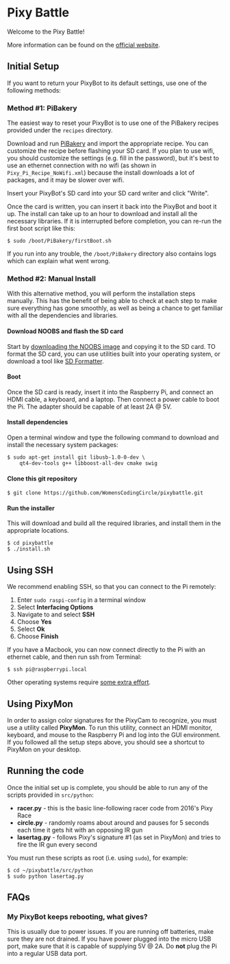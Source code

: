 # Pixy Battle

Welcome to the Pixy Battle!

More information can be found on the [official website](http://womenscodingcircle.com/pixyrace/).

## Initial Setup
If you want to return your PixyBot to its default settings, use one of the following methods:

### Method #1: PiBakery

The easiest way to reset your PixyBot is to use one of the PiBakery recipes provided under the ```recipes``` directory.

Download and run [PiBakery](http://www.pibakery.org/) and import the appropriate recipe. You can customize the recipe before flashing your SD card. If you plan to use wifi, you should customize the settings (e.g. fill in the password), but it's best to use an ethernet connection with no wifi (as shown in ```Pixy_Pi_Recipe_NoWifi.xml```) because the install downloads a lot of packages, and it may be slower over wifi.

Insert your PixyBot's SD card into your SD card writer and click "Write". 

Once the card is written, you can insert it back into the PixyBot and boot it up. The install can take up to an hour to download and install all the necessary libraries. If it is interrupted before completion, you can re-run the first boot script like this:

```
$ sudo /boot/PiBakery/firstBoot.sh
```

If you run into any trouble, the ```/boot/PiBakery``` directory also contains logs which can explain what went wrong.

### Method #2: Manual Install

With this alternative method, you will perform the installation steps manually. This has the benefit of being able to check at each step to make sure everything has gone smoothly, as well as being a chance to get familiar with all the dependencies and libraries.

#### Download NOOBS and flash the SD card
Start by [downloading the NOOBS image](https://www.raspberrypi.org/downloads/noobs/) and copying it to the SD card. TO format the SD card, you can use utilities built into your operating system, or download a tool like [SD Formatter](https://www.sdcard.org/downloads/formatter_4/). 

#### Boot
Once the SD card is ready, insert it into the Raspberry Pi, and connect an HDMI cable, a keyboard, and a laptop. Then connect a power cable to boot the Pi. The adapter should be capable of at least 2A @ 5V.

#### Install dependencies 
Open a terminal window and type the following command to download and install the necessary system packages:
```
$ sudo apt-get install git libusb-1.0-0-dev \
    qt4-dev-tools g++ libboost-all-dev cmake swig
```

#### Clone this git repository
```
$ git clone https://github.com/WomensCodingCircle/pixybattle.git
```

#### Run the installer
This will download and build all the required libraries, and install them in the appropriate locations.
```
$ cd pixybattle
$ ./install.sh
```

## Using SSH
We recommend enabling SSH, so that you can connect to the Pi remotely:
1. Enter `sudo raspi-config` in a terminal window
2. Select **Interfacing Options**
3. Navigate to and select **SSH**
4. Choose **Yes**
5. Select **Ok**
6. Choose **Finish**

If you have a Macbook, you can now connect directly to the Pi with an ethernet cable, and then run ssh from Terminal:
```
$ ssh pi@raspberrypi.local
```
Other operating systems require [some extra effort](https://pihw.wordpress.com/guides/direct-network-connection/).

## Using PixyMon
In order to assign color signatures for the PixyCam to recognize, you must use a utility called **PixyMon**. To run this utility, connect an HDMI monitor, keyboard, and mouse to the Raspberry Pi and log into the GUI environment. If you followed all the setup steps above, you should see a shortcut to PixyMon on your desktop. 

## Running the code

Once the initial set up is complete, you should be able to run any of the scripts provided in ```src/python```:

* **racer.py** - this is the basic line-following racer code from 2016's Pixy Race
* **circle.py** - randomly roams about around and pauses for 5 seconds each time it gets hit with an opposing IR gun
* **lasertag.py** - follows Pixy's signature #1 (as set in PixyMon) and tries to fire the IR gun every second

You must run these scripts as root (i.e. using ```sudo```), for example:

```
$ cd ~/pixybattle/src/python
$ sudo python lasertag.py
```

## FAQs

### My PixyBot keeps rebooting, what gives?

This is usually due to power issues. If you are running off batteries, make sure they are not drained. If you have power plugged into the micro USB port, make sure that it is capable of supplying 5V @ 2A. Do __not__ plug the Pi into a regular USB data port.


